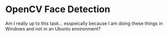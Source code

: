 # OpenCV Face Detection

Am I really up to this task... esspeically because I am doing these things in Windows and not in an Ubuntu environment?